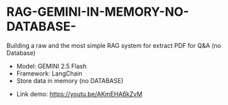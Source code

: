 # RAG-GEMINI-IN-MEMORY-NO-DATABASE-
Building a raw and the most simple RAG system for extract PDF for Q&A (no Database)
- Model: GEMINI 2.5 Flash
- Framework: LangChain
- Store data in memory (no DATABASE)
* Link demo: https://youtu.be/AKmEHA6kZvM
